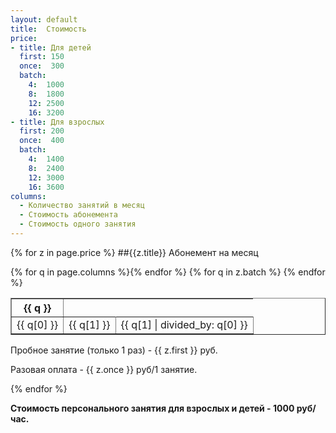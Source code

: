 ```yaml
---
layout: default
title:  Стоимость
price:
- title: Для детей
  first: 150
  once:  300
  batch:
    4:  1000
    8:  1800
    12: 2500
    16: 3200
- title: Для взрослых
  first: 200
  once:  400
  batch:
    4:  1400
    8:  2400
    12: 3000
    16: 3600
columns:
  - Количество занятий в месяц
  - Стоимость абонемента
  - Стоимость одного занятия
---
```

{% for z in page.price %}
##{{z.title}}
Абонемент на месяц

<table border>
  <tr>
    {% for q in page.columns %}<th>{{ q }}</th>{% endfor %}
  </tr>
  {% for q in z.batch %}
  <tr align='right'>
    <td>{{ q[0] }}</td>
    <td>{{ q[1] }}</td>
    <td>{{ q[1] | divided_by: q[0] }}</td>
  </tr>
  {% endfor %}
</table>

Пробное занятие (только 1 раз) - {{ z.first }} руб.

Разовая оплата - {{ z.once }} руб/1 занятие.

{% endfor %}

**Стоимость персонального занятия для взрослых и детей - 1000 руб/час.**

